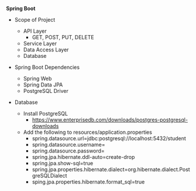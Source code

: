 **Spring Boot**

- Scope of Project
	- API Layer
		- GET, POST, PUT, DELETE
	- Service Layer
	- Data Access Layer
	- Database

- Spring Boot Dependencies
	- Spring Web
	- Spring Data JPA
	- PostgreSQL Driver

- Database
	- Install PostgreSQL
		- https://www.enterprisedb.com/downloads/postgres-postgresql-downloads
	- Add the following to resources/application.properties
		- spring.datasource.url=jdbc:postgresql://localhost:5432/student
		- spring.datasource.username=
		- spring.datasource.password=
		- spring.jpa.hibernate.ddl-auto=create-drop
		- spring.jpa.show-sql=true
		- spring.jpa.properties.hibernate.dialect=org.hibernate.dialect.PostgreSQLDialect
		- sping.jpa.properties.hibernate.format_sql=true

